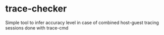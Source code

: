 # trace-checker
Simple tool to infer accuracy level in case of combined host-guest tracing sessions done with trace-cmd

